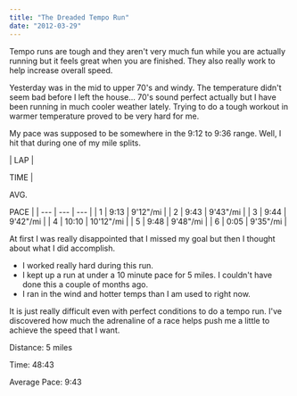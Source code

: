```yaml
---
title: "The Dreaded Tempo Run"
date: "2012-03-29"
---
```


Tempo runs are tough and they aren't very much fun while you are actually running but it feels great when you are finished. They also really work to help increase overall speed.  
  
  
Yesterday was in the mid to upper 70's and windy. The temperature didn't seem bad before I left the house... 70's sound perfect actually but I have been running in much cooler weather lately. Trying to do a tough workout in warmer temperature proved to be very hard for me.  
  
  
My pace was supposed to be somewhere in the 9:12 to 9:36 range. Well, I hit that during one of my mile splits.  
  

| 
LAP | 

TIME | 

AVG.

PACE |
| --- | --- | --- |
| 1 | 9:13 | 9'12"/mi |
| 2 | 9:43 | 9'43"/mi |
| 3 | 9:44 | 9'42"/mi |
| 4 | 10:10 | 10'12"/mi |
| 5 | 9:48 | 9'48"/mi |
| 6 | 0:05 | 9'35"/mi |

At first I was really disappointed that I missed my goal but then I thought about what I did accomplish.  
  
  

- I worked really hard during this run.
- I kept up a run at under a 10 minute pace for 5 miles. I couldn't have done this a couple of months ago.
- I ran in the wind and hotter temps than I am used to right now.

It is just really difficult even with perfect conditions to do a tempo run. I've discovered how much the adrenaline of a race helps push me a little to achieve the speed that I want. 

  

Distance: 5 miles

Time: 48:43

Average Pace: 9:43
